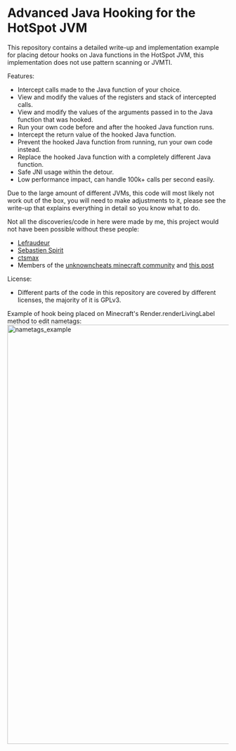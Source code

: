 # Advanced Java Hooking for the HotSpot JVM
This repository contains a detailed write-up and implementation example for placing detour hooks on Java functions in the HotSpot JVM, this implementation does not use pattern scanning or JVMTI.

Features:
 - Intercept calls made to the Java function of your choice.
 - View and modify the values of the registers and stack of intercepted calls.
 - View and modify the values of the arguments passed in to the Java function that was hooked.
 - Run your own code before and after the hooked Java function runs.
 - Intercept the return value of the hooked Java function.
 - Prevent the hooked Java function from running, run your own code instead.
 - Replace the hooked Java function with a completely different Java function.
 - Safe JNI usage within the detour.
 - Low performance impact, can handle 100k+ calls per second easily.

Due to the large amount of different JVMs, this code will most likely not work out of the box, you will need to make adjustments to it, please see the write-up that explains everything in detail so you know what to do.

Not all the discoveries/code in here were made by me, this project would not have been possible without these people:
 - [Lefraudeur](https://github.com/Lefraudeur/)
 - [Sebastien Spirit](https://github.com/SystematicSkid)
 - [ctsmax](https://github.com/ctsmax/)
 - Members of the [unknowncheats minecraft community](https://www.unknowncheats.me/forum/minecraft/) and [this post](https://www.unknowncheats.me/forum/minecraft/517132-dope-hooking-javas-interpreted-methods.html)

License:
 - Different parts of the code in this repository are covered by different licenses, the majority of it is GPLv3.

Example of hook being placed on Minecraft's Render.renderLivingLabel method to edit nametags:
<img width="1732" height="953" alt="nametags_example" src="https://github.com/user-attachments/assets/577f4499-6e1a-4a4d-883d-78c69de2a593" />
